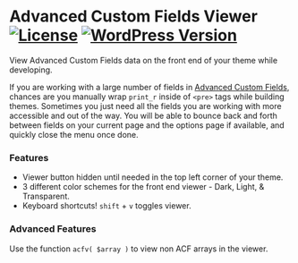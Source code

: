 # Advanced Custom Fields Viewer [![License](https://img.shields.io/badge/license-GPL--2.0%2B-green.svg)](http://www.gnu.org/licenses/gpl-2.0.html) [![WordPress Version](https://img.shields.io/wordpress/plugin/v/advanced-custom-fields-viewer.svg)](https://wordpress.org/plugins/advanced-custom-fields-viewer/)

View Advanced Custom Fields data on the front end of your theme while developing.

If you are working with a large number of fields in [Advanced Custom Fields](https://github.com/elliotcondon/acf), chances are you manually wrap `print_r` inside of `<pre>` tags while building themes. Sometimes you just need all the fields you are working with more accessible and out of the way. You will be able to bounce back and forth between fields on your current page and the options page if available, and quickly close the menu once done.

### Features

* Viewer button hidden until needed in the top left corner of your theme.
* 3 different color schemes for the front end viewer - Dark, Light, & Transparent.
* Keyboard shortcuts! `shift` + `v` toggles viewer.

### Advanced Features

Use the function `acfv( $array )` to view non ACF arrays in the viewer.

